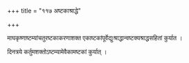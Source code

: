 +++
title = "११७ अष्टकाश्राद्धे"

+++

माघकृष्णाष्टम्यांचतुरष्टकाकरणाशक्त एकाष्टकांपूर्वेद्युःश्राद्धान्वष्टक्यश्राद्धसहितां कुर्यात ।

दिनत्रये कर्तुमशक्तोऽष्टम्यामेवैकामष्टकां कुर्यात् ।
